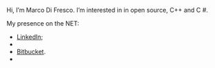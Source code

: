 Hi, I’m Marco Di Fresco. I’m interested in in open source, C++ and C #.

My presence on the NET:
<ul>
    <li><a href="https://www.linkedin.com/in/marcodifresco/">LinkedIn</a>;<li>
    <li><a href="https://bitbucket.org/marcodifresco/">Bitbucket</a>.<li>
<ul>

